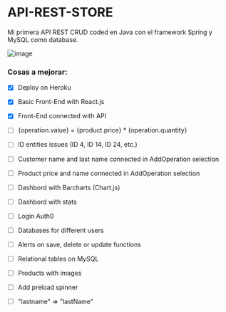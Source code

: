 # API-REST-STORE

Mi primera API REST CRUD coded en Java con el framework Spring y MySQL como database.

![image](https://user-images.githubusercontent.com/99227381/180213083-3f2a5679-c830-4e03-bc50-d6712a6beaeb.png)

### Cosas a mejorar:

- [X] Deploy on Heroku
- [X] Basic Front-End with React.js
- [X] Front-End connected with API
- [ ] {operation.value} = {product.price} * {operation.quantity}
- [ ] ID entities issues (ID 4, ID 14, ID 24, etc.)
- [ ] Customer name and last name connected in AddOperation selection
- [ ] Product price and name connected in AddOperation selection
- [ ] Dashbord with Barcharts (Chart.js)
- [ ] Dashbord with stats
- [ ] Login Auth0
- [ ] Databases for different users
- [ ] Alerts on save, delete or update functions
- [ ] Relational tables on MySQL
- [ ] Products with images
- [ ] Add preload spinner
- [ ] "lastname" => "lastName"



